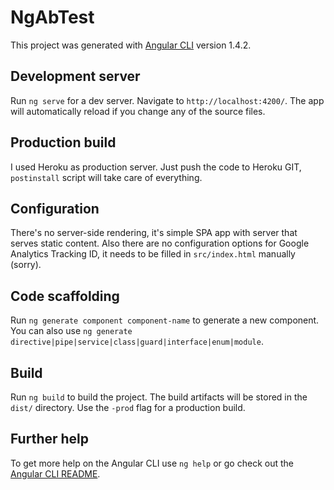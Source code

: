 # NgAbTest

This project was generated with [Angular CLI](https://github.com/angular/angular-cli) version 1.4.2.

## Development server

Run `ng serve` for a dev server. Navigate to `http://localhost:4200/`. The app will automatically reload if you change any of the source files.

## Production build

I used Heroku as production server. Just push the code to Heroku GIT, `postinstall` script will take care of everything.

## Configuration

There's no server-side rendering, it's simple SPA app with server that serves static content. Also there are no configuration options for Google Analytics Tracking ID, it needs to be filled in `src/index.html` manually (sorry).

## Code scaffolding

Run `ng generate component component-name` to generate a new component. You can also use `ng generate directive|pipe|service|class|guard|interface|enum|module`.

## Build

Run `ng build` to build the project. The build artifacts will be stored in the `dist/` directory. Use the `-prod` flag for a production build.

## Further help

To get more help on the Angular CLI use `ng help` or go check out the [Angular CLI README](https://github.com/angular/angular-cli/blob/master/README.md).
